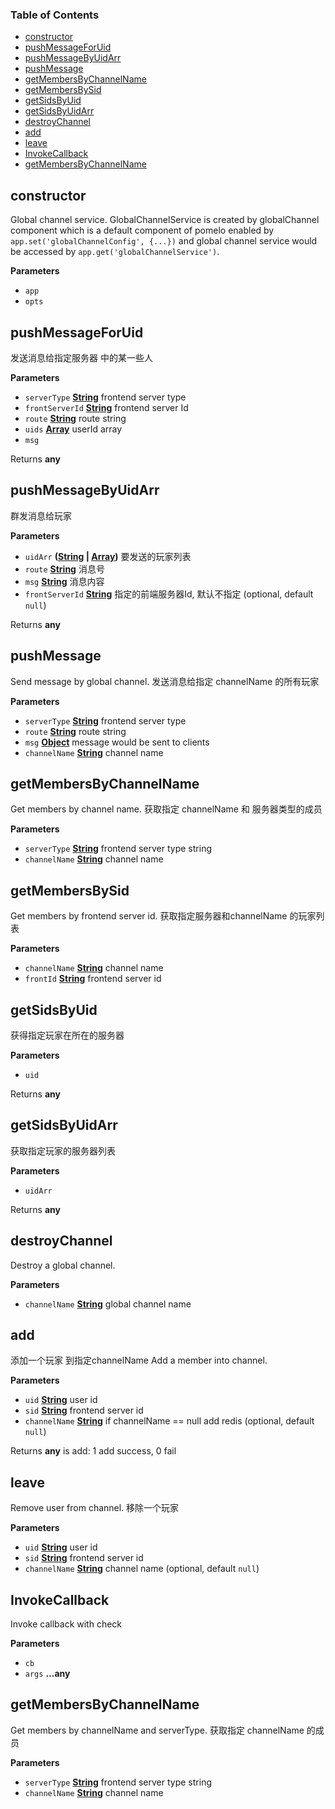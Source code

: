 <!-- Generated by documentation.js. Update this documentation by updating the source code. -->

### Table of Contents

-   [constructor](#constructor)
-   [pushMessageForUid](#pushmessageforuid)
-   [pushMessageByUidArr](#pushmessagebyuidarr)
-   [pushMessage](#pushmessage)
-   [getMembersByChannelName](#getmembersbychannelname)
-   [getMembersBySid](#getmembersbysid)
-   [getSidsByUid](#getsidsbyuid)
-   [getSidsByUidArr](#getsidsbyuidarr)
-   [destroyChannel](#destroychannel)
-   [add](#add)
-   [leave](#leave)
-   [InvokeCallback](#invokecallback)
-   [getMembersByChannelName](#getmembersbychannelname-1)

## constructor

Global channel service.
GlobalChannelService is created by globalChannel component which is a default
component of pomelo enabled by `app.set('globalChannelConfig', {...})`
and global channel service would be accessed by
`app.get('globalChannelService')`.

**Parameters**

-   `app`  
-   `opts`  

## pushMessageForUid

发送消息给指定服务器 中的某一些人

**Parameters**

-   `serverType` **[String](https://developer.mozilla.org/en-US/docs/Web/JavaScript/Reference/Global_Objects/String)** frontend server type
-   `frontServerId` **[String](https://developer.mozilla.org/en-US/docs/Web/JavaScript/Reference/Global_Objects/String)** frontend server Id
-   `route` **[String](https://developer.mozilla.org/en-US/docs/Web/JavaScript/Reference/Global_Objects/String)** route string
-   `uids` **[Array](https://developer.mozilla.org/en-US/docs/Web/JavaScript/Reference/Global_Objects/Array)** userId array
-   `msg`  

Returns **any** 

## pushMessageByUidArr

群发消息给玩家

**Parameters**

-   `uidArr` **([String](https://developer.mozilla.org/en-US/docs/Web/JavaScript/Reference/Global_Objects/String) \| [Array](https://developer.mozilla.org/en-US/docs/Web/JavaScript/Reference/Global_Objects/Array))** 要发送的玩家列表
-   `route` **[String](https://developer.mozilla.org/en-US/docs/Web/JavaScript/Reference/Global_Objects/String)** 消息号
-   `msg` **[String](https://developer.mozilla.org/en-US/docs/Web/JavaScript/Reference/Global_Objects/String)** 消息内容
-   `frontServerId` **[String](https://developer.mozilla.org/en-US/docs/Web/JavaScript/Reference/Global_Objects/String)** 指定的前端服务器Id, 默认不指定 (optional, default `null`)

Returns **any** 

## pushMessage

Send message by global channel.
 发送消息给指定 channelName 的所有玩家

**Parameters**

-   `serverType` **[String](https://developer.mozilla.org/en-US/docs/Web/JavaScript/Reference/Global_Objects/String)** frontend server type
-   `route` **[String](https://developer.mozilla.org/en-US/docs/Web/JavaScript/Reference/Global_Objects/String)** route string
-   `msg` **[Object](https://developer.mozilla.org/en-US/docs/Web/JavaScript/Reference/Global_Objects/Object)** message would be sent to clients
-   `channelName` **[String](https://developer.mozilla.org/en-US/docs/Web/JavaScript/Reference/Global_Objects/String)** channel name

## getMembersByChannelName

Get members by channel name.
获取指定 channelName 和 服务器类型的成员

**Parameters**

-   `serverType` **[String](https://developer.mozilla.org/en-US/docs/Web/JavaScript/Reference/Global_Objects/String)** frontend server type string
-   `channelName` **[String](https://developer.mozilla.org/en-US/docs/Web/JavaScript/Reference/Global_Objects/String)** channel name

## getMembersBySid

Get members by frontend server id.
获取指定服务器和channelName 的玩家列表

**Parameters**

-   `channelName` **[String](https://developer.mozilla.org/en-US/docs/Web/JavaScript/Reference/Global_Objects/String)** channel name
-   `frontId` **[String](https://developer.mozilla.org/en-US/docs/Web/JavaScript/Reference/Global_Objects/String)** frontend server id

## getSidsByUid

获得指定玩家在所在的服务器

**Parameters**

-   `uid`  

Returns **any** 

## getSidsByUidArr

获取指定玩家的服务器列表

**Parameters**

-   `uidArr`  

Returns **any** 

## destroyChannel

Destroy a global channel.

**Parameters**

-   `channelName` **[String](https://developer.mozilla.org/en-US/docs/Web/JavaScript/Reference/Global_Objects/String)** global channel name

## add

添加一个玩家 到指定channelName
Add a member into channel.

**Parameters**

-   `uid` **[String](https://developer.mozilla.org/en-US/docs/Web/JavaScript/Reference/Global_Objects/String)** user id
-   `sid` **[String](https://developer.mozilla.org/en-US/docs/Web/JavaScript/Reference/Global_Objects/String)** frontend server id
-   `channelName` **[String](https://developer.mozilla.org/en-US/docs/Web/JavaScript/Reference/Global_Objects/String)** if channelName == null add redis (optional, default `null`)

Returns **any** is add: 1 add success, 0 fail

## leave

Remove user from channel.
移除一个玩家

**Parameters**

-   `uid` **[String](https://developer.mozilla.org/en-US/docs/Web/JavaScript/Reference/Global_Objects/String)** user id
-   `sid` **[String](https://developer.mozilla.org/en-US/docs/Web/JavaScript/Reference/Global_Objects/String)** frontend server id
-   `channelName` **[String](https://developer.mozilla.org/en-US/docs/Web/JavaScript/Reference/Global_Objects/String)** channel name (optional, default `null`)

## InvokeCallback

Invoke callback with check

**Parameters**

-   `cb`  
-   `args` **...any** 

## getMembersByChannelName

Get members by channelName and serverType.
获取指定 channelName 的成员

**Parameters**

-   `serverType` **[String](https://developer.mozilla.org/en-US/docs/Web/JavaScript/Reference/Global_Objects/String)** frontend server type string
-   `channelName` **[String](https://developer.mozilla.org/en-US/docs/Web/JavaScript/Reference/Global_Objects/String)** channel name
